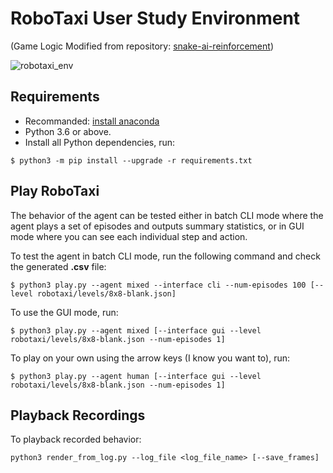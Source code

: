 # RoboTaxi User Study Environment
(Game Logic Modified from repository: [snake-ai-reinforcement](https://github.com/YuriyGuts/snake-ai-reinforcement))


![robotaxi_env](https://github.com/yuchen93/RoboTaxi/blob/master/.robotaxi_env.jpg)

## Requirements

- Recommanded: [install anaconda](https://docs.anaconda.com/anaconda/install/)
- Python 3.6 or above. 
- Install all Python dependencies, run:
```
$ python3 -m pip install --upgrade -r requirements.txt
```


## Play RoboTaxi
The behavior of the agent can be tested either in batch CLI mode where the agent plays a set of episodes and outputs summary statistics, or in GUI mode where you can see each individual step and action.

To test the agent in batch CLI mode, run the following command and check the generated **.csv** file:
```
$ python3 play.py --agent mixed --interface cli --num-episodes 100 [--level robotaxi/levels/8x8-blank.json] 
```

To use the GUI mode, run:
```
$ python3 play.py --agent mixed [--interface gui --level robotaxi/levels/8x8-blank.json --num-episodes 1]
```

To play on your own using the arrow keys (I know you want to), run:
```
$ python3 play.py --agent human [--interface gui --level robotaxi/levels/8x8-blank.json --num-episodes 1]
```

## Playback Recordings
To playback recorded behavior:
```
python3 render_from_log.py --log_file <log_file_name> [--save_frames]
```

